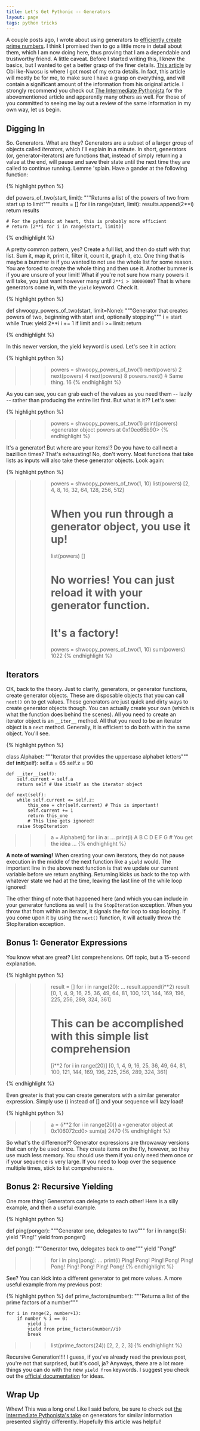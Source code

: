 ```yaml
---
title: Let's Get Pythonic -- Generators
layout: page
tags: python tricks
---
```


A couple posts ago, I wrote about using generators to [efficiently create prime numbers](http://assertnotmagic.com/2017/02/24/optimal-primes.html). I think I promised then to go a little more in detail about them, which I am now doing here, thus proving that I am a dependable and trustworthy friend.  A little caveat.  Before I started writing this, I knew the basics, but I wanted to get a better grasp of the finer details.  [This article](http://intermediatepythonista.com/python-generators) by Obi Ike-Nwosu is where I got most of my extra details.  In fact, this article will mostly be for me, to make sure I have a grasp on everything, and will contain a significant amount of the information from his original article.  I strongly recommend you check out [The Intermediate Pythonista](http://intermediatepythonista.com/) for the abovementioned article and apparently many others as well.  For those of you committed to seeing me lay out a review of the same information in my own way, let us begin.

## Digging In

So.  Generators.  What are they?  Generators are a subset of a larger group of objects called *iterators*, which I'll explain in a minute.  In short, generators (or, generator-iterators) are functions that, instead of simply returning a value at the end, will pause and save their state until the next time they are called to continue running.  Lemme 'splain.  Have a gander at the following function:

{% highlight python %}

def powers_of_two(start, limit):
    """Returns a list of the powers of two from start up to limit"""
    results = []
    for i in range(start, limit):
        results.append(2**i)
    return results

    # For the pythonic at heart, this is probably more efficient
    # return [2**i for i in range(start, limit)]
    
{% endhighlight %}  

A pretty common pattern, yes?  Create a full list, and then do stuff with that list.  Sum it, map it, print it, filter it, count it, graph it, etc.  One thing that is maybe a bummer is if you wanted to not use the whole list for some reason.  You are forced to create the whole thing and then use it.  Another bummer is if you are unsure of your limit!  What if you're not sure how many powers it will take, you just want however many until `2**i > 10000000`?  That is where generators come in, with the `yield` keyword.  Check it.

{% highlight python %}

def shwoopy_powers_of_two(start, limit=None):
    """Generator that creates powers of two, beginning with start and, optionally stopping"""
    i = start
    while True:
        yield 2**i
        i += 1
        if limit and i >= limit:
            return

{% endhighlight %}

In this newer version, the yield keyword is used.  Let's see it in action:

{% highlight python %}
>>> powers = shwoopy_powers_of_two(1)
>>> next(powers)
2
>>> next(powers)
4
>>> next(powers)
8
>>> powers.next() # Same thing.
16
{% endhighlight %}

As you can see, you can grab each of the values as you need them -- lazily -- rather than producing the entire list first.  But what is it??  Let's see:

{% highlight python %}
>>> powers = shwoopy_powers_of_two(1)
>>> print(powers)
<generator object powers at 0x10ee65b90>
{% endhighlight %}

It's a generator!  But where are your items!?  Do you have to call next a bazillion times?  That's exhausting!  No, don't worry.  Most functions that take lists as inputs will also take these generator objects.  Look again:

{% highlight python %}
>>> powers = shwoopy_powers_of_two(1, 10)
>>> list(powers)
[2, 4, 8, 16, 32, 64, 128, 256, 512]
>>> # When you run through a generator object, you use it up!
>>> list(powers)
[]
>>> # No worries!  You can just reload it with your generator function.
>>> # It's a factory!
>>> powers = shwoopy_powers_of_two(1, 10)
>>> sum(powers)
1022
{% endhighlight %}

## Iterators

OK, back to the theory.  Just to clarify, generators, or generator functions, create generator objects.  These are disposable objects that you can call `next()` on to get values.  These generators are just quick and dirty ways to create generator objects though.  You can actually create your own (which is what the function does behind the scenes).  All you need to create an iterator object is an `__iter__` method.  All that you need to be an iterator object is a `next` method.  Generally, it is efficient to do both within the same object.  You'll see.

{% highlight python %}

class Alphabet:
    """Iterator that provides the uppercase alphabet letters"""
    def __init__(self):
        self.a = 65
        self.z = 90

    def __iter__(self):
        self.current = self.a
        return self # Use itself as the iterator object

    def next(self):
        while self.current <= self.z:
            this_one = chr(self.current) # This is important!
            self.current += 1
            return this_one
            # This line gets ignored!
        raise StopIteration

>>> a = Alphabet()
>>> for i in a:
...    print(i)
A
B
C
D
E
F
G # You get the idea
...
{% endhighlight %}

**A note of warning!**  When creating your own iterators, they do not pause execution in the middle of the next function like a `yield` would.  The important line in the above next function is that we update our current variable before we return anything.  Returning kicks us back to the top with whatever state we had at the time, leaving the last line of the while loop ignored!

The other thing of note that happened here (and which you can include in your generator functions as well) is the `StopIteration` exception.  When you throw that from within an iterator, it signals the for loop to stop looping.  If you come upon it by using the `next()` function, it will actually throw the StopIteration exception.

## Bonus 1: Generator Expressions

You know what are great?  List comprehensions.  Off topic, but a 15-second explanation.

{% highlight python %}
>>> result = []
>>> for i in range(20):
...    result.append(i**2)
>>> result
[0, 1, 4, 9, 16, 25, 36, 49, 64, 81, 100, 121, 144, 169, 196, 225, 256, 289, 324, 361]
>>> # This can be accomplished with this simple list comprehension
>>> [i**2 for i in range(20)]
[0, 1, 4, 9, 16, 25, 36, 49, 64, 81, 100, 121, 144, 169, 196, 225, 256, 289, 324, 361]

{% endhighlight %}

Even greater is that you can create generators with a similar generator expression.  Simply use () instead of [] and your sequence will lazy load!

{% highlight python %}
>>> a = (i**2 for i in range(20))
>>> a
<generator object <genexpr> at 0x106072cd0>
>>> sum(a)
2470
{% endhighlight %}

So what's the difference??  Generator expressions are throwaway versions that can only be used once.  They create items on the fly, however, so they use much less memory.  You should use them if you only need them once or if your sequence is very large.  If you need to loop over the sequence multiple times, stick to list comprehensions.

## Bonus 2: Recursive Yielding

One more thing!  Generators can delegate to each other!  Here is a silly example, and then a useful example.

{% highlight python %}

def ping(ponger):
    """Generator one, delegates to two"""
    for i in range(5):
        yield "Ping!"
        yield from ponger()

def pong():
    """Generator two, delegates back to one"""
    yield "Pong!"

>>> for i in ping(pong):
...     print(i)
Ping!
Pong!
Ping!
Pong!
Ping!
Pong!
Ping!
Pong!
Ping!
Pong!
{% endhighlight %}

See?  You can kick into a different generator to get more values.  A more useful example from my previous post:

{% highlight python %}
def prime_factors(number):
    """Returns a list of the prime factors of a number"""

    for i in range(2, number+1):
        if number % i == 0:
            yield i
            yield from prime_factors(number//i)
            break

>>> list(prime_factors(24))
[2, 2, 2, 3]
{% endhighlight %}

Recursive Generation!!!!  I guess, if you've already read the previous post, you're not that surprised, but it's cool, ja?  Anyways, there are a lot more things you can do with the new `yield from` keywords.  I suggest you check out the [official documentation](https://docs.python.org/3/whatsnew/3.3.html#pep-380) for ideas.

## Wrap Up

Whew!  This was a long one!  Like I said before, be sure to check out [the Intermediate Pythonista's take](http://intermediatepythonista.com/python-generators) on generators for similar information presented slightly differently.  Hopefully this article was helpful!



